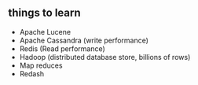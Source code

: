 ## things to learn
 - Apache Lucene
 - Apache Cassandra (write performance)
 - Redis (Read performance)
 - Hadoop (distributed database store, billions of rows)
 - Map reduces
 - Redash
